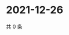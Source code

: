 # 2021-12-26

共 0 条

<!-- BEGIN WEIBO -->
<!-- 最后更新时间 Sun Dec 26 2021 05:07:44 GMT+0800 (China Standard Time) -->

<!-- END WEIBO -->

